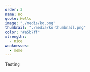 ```yaml
---
order: 3
name: Ko
quote: Hello
image: "./media/ko.png"
thumbnail: "./media/ko-thumbnail.png"
color: "#a5b7ff"
strengths:
  - nice
weaknesses:
  - meme
---
```


Testing
